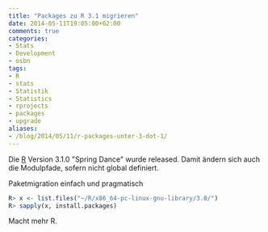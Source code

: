 ```yaml
---
title: "Packages zu R 3.1 migrieren"
date: 2014-05-11T19:05:00+02:00
comments: true
categories:
- Stats
- Development
- osbn
tags:
- R
- stats
- Statistik
- Statistics
- rprojects
- packages
- upgrade
aliases:
- /blog/2014/05/11/r-packages-unter-3-dot-1/
---
```


Die [R](http://r-project.org) Version 3.1.0 "Spring Dance" wurde released.
Damit ändern sich auch die Modulpfade, sofern nicht global definiert.

Paketmigration einfach und pragmatisch

``` r
R> x <- list.files("~/R/x86_64-pc-linux-gnu-library/3.0/")
R> sapply(x, install.packages)
```
Macht mehr R.
